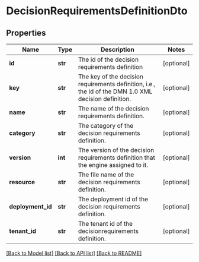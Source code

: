 # DecisionRequirementsDefinitionDto

## Properties
Name | Type | Description | Notes
------------ | ------------- | ------------- | -------------
**id** | **str** | The id of the decision requirements definition | [optional] 
**key** | **str** | The key of the decision requirements definition, i.e., the id of the DMN 1.0 XML decision definition. | [optional] 
**name** | **str** | The name of the decision requirements definition. | [optional] 
**category** | **str** | The category of the decision requirements definition. | [optional] 
**version** | **int** | The version of the decision requirements definition that the engine assigned to it. | [optional] 
**resource** | **str** | The file name of the decision requirements definition. | [optional] 
**deployment_id** | **str** | The deployment id of the decision requirements definition. | [optional] 
**tenant_id** | **str** | The tenant id of the decisionrequirements definition. | [optional] 

[[Back to Model list]](../README.md#documentation-for-models) [[Back to API list]](../README.md#documentation-for-api-endpoints) [[Back to README]](../README.md)


